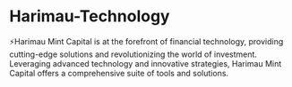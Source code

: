 # Harimau-Technology
⚡Harimau Mint Capital is at the forefront of financial technology, providing cutting-edge solutions and revolutionizing the world of investment. Leveraging advanced technology and innovative strategies, Harimau Mint Capital offers a comprehensive suite of tools and solutions.
